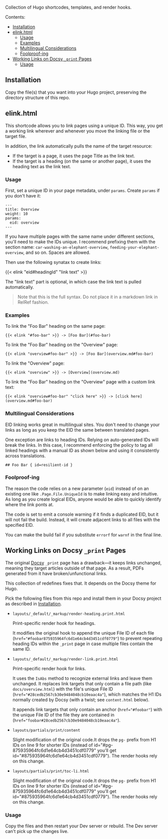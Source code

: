 Collection of Hugo shortcodes, templates, and render hooks.

Contents:

* [Installation](#installation)
* [elink.html](#elinkhtml)
  * [Usage](#usage)
  * [Examples](#examples)
  * [Multilingual Considerations](#multilingual-considerations)
  * [Foolproof-ing](#foolproof-ing)
* [Working Links on Docsy `_print` Pages](#working-links-on-docsy-_print-pages)
  * [Usage](#usage-1)

## Installation

Copy the file(s) that you want into your Hugo project, preserving the directory structure of this repo.

## elink.html

This shortcode allows you to link pages using a unique ID. This way, you get a working link wherever and whenever you move the linking file or the target file.

In addition, the link automatically pulls the name of the target resource:

* If the target is a page, it uses the page Title as the link text.
* If the target is a heading (on the same or another page), it uses the heading text as the link text.

### Usage

First, set a unique ID in your page metadata, under `params`. Create `params` if you don't have it:

```
---
title: Overview
weight: 10
params:
  eid: overview
---
```

If you have multiple pages with the same name under different sections, you'll need to make the IDs unique. I recommend prefixing them with the section name: `car-washing-an-elephant-overview`, `feeding-your-elephant-overview`, and so on. Spaces are allowed.

Then use the following synatax to create links:

{{< elink "eid#headingId" "link text" >}}

The "link text" part is optional, in which case the link text is pulled automatically.

> Note that this is the full syntax. Do not place it in a markdown link in RelRef fashion.

### Examples

To link the "Foo Bar" heading on the same page:

```
{{< elink "#foo-bar" >}} -> [Foo Bar](#foo-bar)
```

To link the "Foo Bar" heading on the "Overview" page:

```
{{< elink "overview#foo-bar" >}} -> [Foo Bar](overview.md#foo-bar)
```

To link the "Overview" page:

```
{{< elink "overview" >}} -> [Overview](overview.md)
```

To link the "Foo Bar" heading on the "Overview" page with a custom link text:

```
{{< elink "overview#foo-bar" "click here" >}} -> [click here](overview.md#foo-bar)
```

### Multilingual Considerations

EID linking works great in multilingual sites. You don't need to change your links as long as you keep the EID the same between translated pages.

One exception are links to heading IDs. Relying on auto-generated IDs will break the links. In this case, I recommend enforcing the policy to tag all linked headings with a manual ID as shown below and using it consistently across translations.

```
## Foo Bar { id=resilient-id }
```

### Foolproof-ing

The reason the code relies on a new parameter (`eid`) instead of on an existing one like `.Page.File.UniqueId` is to make linking easy and intuitive. As long as you create logical EIDs, anyone would be able to quickly identify where the link ponts at.

The code is set to emit a console warning if it finds a duplicated EID, but it will not fail the build. Instead, it will create adjacent links to all files with the specified EID.

You can make the build fail if you substitute `errorf` for `warnf` in the final line.

## Working Links on Docsy `_print` Pages

The original [Docsy](https://github.com/google/docsy) `_print` page has a drawback—it keeps links unchanged, meaning they target articles outside of that page. As a result, PDFs generated from it have broken/unfunctional links.

This collection of redefines fixes that. It depends on the Docsy theme for Hugo.

Pick the following files from this repo and install them in your Docsy project as described in [Installation](#installation).

* `layouts/_default/_markup/render-heading.print.html`
  
  Print-specific render hook for headings.
  
  It modifies the original hook to append the unique File ID of each file (`href="#foobar875935964fc6d1e64cb4d3451cdf0779"`) to prevent repeating heading IDs within the `_print` page in case multiple files contain the same ID.
  
* `layouts/_default/_markup/render-link.print.html`
  
  Print-specific render hook for links.

  It uses the `IsAbs` method to recognize external links and leave them unchanged. It replaces link targets that only contain a file path (like `docs/overview.html`) with the file's unique File ID (`href="#28cedb2567cb30e9484048cb10eaac4a"`), which matches the H1 IDs normally created by Docsy (with a twist; see `content.html` below).
  
  It appends link targets that only contain an anchor (`href="#foobar"`) with the unique File ID of the file they are contained in (`href="foobar#28cedb2567cb30e9484048cb10eaac4a"`).

* `layouts/partials/print/content`
  
  Slight modification of the original code.It drops the `pg-` prefix from H1 IDs on line 9 for shorter IDs (instead of id="#pg-875935964fc6d1e64cb4d3451cdf0779" you'll get id="#875935964fc6d1e64cb4d3451cdf0779"). The render hooks rely on this change.

* `layouts/partials/print/toc-li.html`

  Slight modification of the original code.It drops the `pg-` prefix from H1 IDs on line 9 for shorter IDs (instead of id="#pg-875935964fc6d1e64cb4d3451cdf0779" you'll get id="#875935964fc6d1e64cb4d3451cdf0779"). The render hooks rely on this change.

### Usage

Copy the files and then restart your Dev server or rebuild. The Dev server can't pick up the changes live.